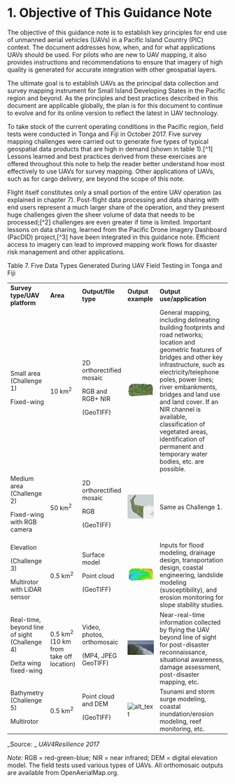 # 1. Objective of This Guidance Note

The objective of this guidance note is to establish key principles for end use of unmanned aerial vehicles (UAVs) in a Pacific Island Country (PIC) context. The document addresses how, when, and for what applications UAVs should be used. For pilots who are new to UAV mapping, it also provides instructions and recommendations to ensure that imagery of high quality is generated for accurate integration with other geospatial layers. 

The ultimate goal is to establish UAVs as the principal data collection and survey mapping instrument for Small Island Developing States in the Pacific region and beyond. As the principles and best practices described in this document are applicable globally, the plan is for this document to continue to evolve and for its online version to reflect the latest in UAV technology.  

To take stock of the current operating conditions in the Pacific region, field tests were conducted in Tonga and Fiji in October 2017. Five survey mapping challenges were carried out to generate five types of typical geospatial data products that are high in demand (shown in table 1).[^1] Lessons learned and best practices derived from these exercises are offered throughout this note to help the reader better understand how most effectively to use UAVs for survey mapping. Other applications of UAVs, such as for cargo delivery, are beyond the scope of this note.

Flight itself constitutes only a small portion of the entire UAV operation (as explained in chapter 7). Post-flight data processing and data sharing with end users represent a much larger share of the operation, and they present huge challenges given the sheer volume of data that needs to be processed;[^2] challenges are even greater if time is limited. Important lessons on data sharing, learned from the Pacific Drone Imagery Dashboard (PacDID) project,[^3] have been integrated in this guidance note. Efficient access to imagery can lead to improved mapping work flows for disaster risk management and other applications. 

Table 7. Five Data Types Generated During UAV Field Testing in Tonga and Fiji 


<table>
  <tr>
   <td><strong>Survey type/UAV platform</strong>
   </td>
   <td><strong>Area</strong>
   </td>
   <td><strong>Output/file type</strong>
   </td>
   <td><strong>Output example</strong>
   </td>
   <td><strong>Output use/application</strong>
   </td>
  </tr>
  <tr>
   <td>Small area (Challenge 1)
<p>
Fixed-wing 
   </td>
   <td>10 km<sup>2</sup>
   </td>
   <td>2D orthorectified mosaic 
<p>
RGB and RGB+ NIR 
<p>
(GeoTIFF)
   </td>
   <td>

<img src="/images/Technical-Guidelines0.png" width="" alt="alt_text">

   </td>
   <td>General mapping, including delineating building footprints and road networks; location and geometric features of bridges and other key infrastructure, such as electricity/telephone poles, power lines; river embankments, bridges and land use and land cover. If an NIR channel is available, classification of vegetated areas, identification of permanent and temporary water bodies, etc. are possible.
   </td>
  </tr>
  <tr>
   <td>Medium area (Challenge 2)
<p>
Fixed-wing with RGB camera
   </td>
   <td>50 km<sup>2</sup>
   </td>
   <td>2D orthorectified mosaic 
<p>
RGB 
<p>
(GeoTIFF)
   </td>
   <td>

<img src="/images/Technical-Guidelines1.png" width="" alt="alt_text">

   </td>
   <td>Same as Challenge 1. 
   </td>
  </tr>
  <tr>
   <td>Elevation
<p>
(Challenge 3)
<p>
Multirotor with LiDAR sensor 
   </td>
   <td>0.5 km<sup>2</sup>
   </td>
   <td>Surface model 
<p>
Point cloud
<p>
(GeoTIFF)
   </td>
   <td>

<img src="/images/Technical-Guidelines2.png" width="" alt="alt_text">

   </td>
   <td>Inputs for flood modeling, drainage design, transportation design, coastal engineering, landslide modeling (susceptibility), and erosion monitoring for slope stability studies.
   </td>
  </tr>
  <tr>
   <td>Real-time, beyond line of sight (Challenge 4)
<p>
Delta wing fixed-wing 
   </td>
   <td>0.5 km<sup>2</sup> (10 km from take off location)
   </td>
   <td>Video, photos, orthomosaic 
<p>
(MP4, JPEG GeoTIFF)
   </td>
   <td>

<img src="/images/Technical-Guidelines3.jpg" width="" alt="alt_text">

   </td>
   <td>Near-real-time information collected by flying the UAV beyond line of sight for post-disaster reconnaissance, situational awareness, damage assessment, post-disaster mapping, etc. 
   </td>
  </tr>
  <tr>
   <td>Bathymetry (Challenge 5)  
<p>
Multirotor
   </td>
   <td>0.5 km<sup>2</sup>
   </td>
   <td>Point cloud and DEM 
<p>
(GeoTIFF)
   </td>
   <td>

<img src="/images/Technical-Guidelines4.png" width="" alt="alt_text">

   </td>
   <td>Tsunami and storm surge modeling, coastal inundation/erosion modeling, reef monitoring, etc.  
   </td>
  </tr>
</table>


_Source: _ _UAV4Resilience 2017_

_Note:_ RGB = red-green-blue; NIR = near infrared; DEM = digital elevation model. The field tests used various types of UAVs. All orthomosaic outputs are available from OpenAerialMap.org.